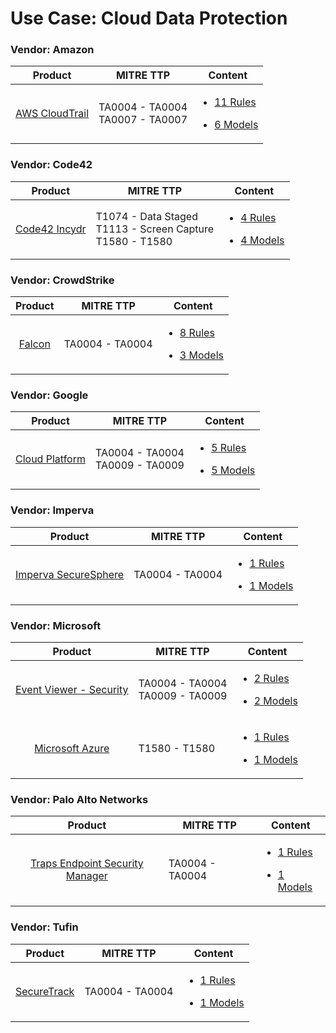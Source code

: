 
Use Case: Cloud Data Protection
===============================

### Vendor: Amazon
|                                  Product                                  | MITRE TTP                              | Content                                                                                                                                   |
|:-------------------------------------------------------------------------:| -------------------------------------- | ----------------------------------------------------------------------------------------------------------------------------------------- |
| [AWS CloudTrail](../DS/Amazon/aws_cloudtrail/ds_amazon_aws_cloudtrail.md) | TA0004 - TA0004<br>TA0007 - TA0007<br> | [<ul><li>11 Rules</li></ul><ul><li>6 Models</li></ul>](../DS/Amazon/aws_cloudtrail/RM/r_m_amazon_aws_cloudtrail_Cloud_Data_Protection.md) |
### Vendor: Code42
|                                Product                                 | MITRE TTP                                                          | Content                                                                                                                                |
|:----------------------------------------------------------------------:| ------------------------------------------------------------------ | -------------------------------------------------------------------------------------------------------------------------------------- |
| [Code42 Incydr](../DS/Code42/code42_incydr/ds_code42_code42_incydr.md) | T1074 - Data Staged<br>T1113 - Screen Capture<br>T1580 - T1580<br> | [<ul><li>4 Rules</li></ul><ul><li>4 Models</li></ul>](../DS/Code42/code42_incydr/RM/r_m_code42_code42_incydr_Cloud_Data_Protection.md) |
### Vendor: CrowdStrike
|                           Product                           | MITRE TTP           | Content                                                                                                                            |
|:-----------------------------------------------------------:| ------------------- | ---------------------------------------------------------------------------------------------------------------------------------- |
| [Falcon](../DS/CrowdStrike/falcon/ds_crowdstrike_falcon.md) | TA0004 - TA0004<br> | [<ul><li>8 Rules</li></ul><ul><li>3 Models</li></ul>](../DS/CrowdStrike/falcon/RM/r_m_crowdstrike_falcon_Cloud_Data_Protection.md) |
### Vendor: Google
|                                  Product                                  | MITRE TTP                              | Content                                                                                                                                  |
|:-------------------------------------------------------------------------:| -------------------------------------- | ---------------------------------------------------------------------------------------------------------------------------------------- |
| [Cloud Platform](../DS/Google/cloud_platform/ds_google_cloud_platform.md) | TA0004 - TA0004<br>TA0009 - TA0009<br> | [<ul><li>5 Rules</li></ul><ul><li>5 Models</li></ul>](../DS/Google/cloud_platform/RM/r_m_google_cloud_platform_Cloud_Data_Protection.md) |
### Vendor: Imperva
|                                            Product                                            | MITRE TTP           | Content                                                                                                                                                |
|:---------------------------------------------------------------------------------------------:| ------------------- | ------------------------------------------------------------------------------------------------------------------------------------------------------ |
| [Imperva SecureSphere](../DS/Imperva/imperva_securesphere/ds_imperva_imperva_securesphere.md) | TA0004 - TA0004<br> | [<ul><li>1 Rules</li></ul><ul><li>1 Models</li></ul>](../DS/Imperva/imperva_securesphere/RM/r_m_imperva_imperva_securesphere_Cloud_Data_Protection.md) |
### Vendor: Microsoft
|                                                  Product                                                   | MITRE TTP                              | Content                                                                                                                                                          |
|:----------------------------------------------------------------------------------------------------------:| -------------------------------------- | ---------------------------------------------------------------------------------------------------------------------------------------------------------------- |
| [Event Viewer - Security](../DS/Microsoft/event_viewer_-_security/ds_microsoft_event_viewer_-_security.md) | TA0004 - TA0004<br>TA0009 - TA0009<br> | [<ul><li>2 Rules</li></ul><ul><li>2 Models</li></ul>](../DS/Microsoft/event_viewer_-_security/RM/r_m_microsoft_event_viewer_-_security_Cloud_Data_Protection.md) |
|             [Microsoft Azure](../DS/Microsoft/microsoft_azure/ds_microsoft_microsoft_azure.md)             | T1580 - T1580<br>                      | [<ul><li>1 Rules</li></ul><ul><li>1 Models</li></ul>](../DS/Microsoft/microsoft_azure/RM/r_m_microsoft_microsoft_azure_Cloud_Data_Protection.md)                 |
### Vendor: Palo Alto Networks
|                                                                       Product                                                                        | MITRE TTP           | Content                                                                                                                                                                                            |
|:----------------------------------------------------------------------------------------------------------------------------------------------------:| ------------------- | -------------------------------------------------------------------------------------------------------------------------------------------------------------------------------------------------- |
| [Traps Endpoint Security Manager](../DS/Palo_Alto_Networks/traps_endpoint_security_manager/ds_palo_alto_networks_traps_endpoint_security_manager.md) | TA0004 - TA0004<br> | [<ul><li>1 Rules</li></ul><ul><li>1 Models</li></ul>](../DS/Palo_Alto_Networks/traps_endpoint_security_manager/RM/r_m_palo_alto_networks_traps_endpoint_security_manager_Cloud_Data_Protection.md) |
### Vendor: Tufin
|                            Product                             | MITRE TTP           | Content                                                                                                                          |
|:--------------------------------------------------------------:| ------------------- | -------------------------------------------------------------------------------------------------------------------------------- |
| [SecureTrack](../DS/Tufin/securetrack/ds_tufin_securetrack.md) | TA0004 - TA0004<br> | [<ul><li>1 Rules</li></ul><ul><li>1 Models</li></ul>](../DS/Tufin/securetrack/RM/r_m_tufin_securetrack_Cloud_Data_Protection.md) |